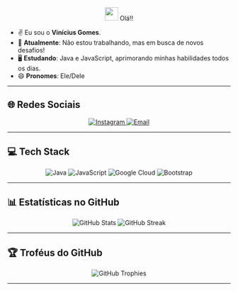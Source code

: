 <div align="center">
  <img src="https://media.giphy.com/media/hvRJCLFzcasrR4ia7z/giphy.gif" width="30px"> Olá!!
</div>

- ✌️ Eu sou o **Vinícius Gomes**.  
- 🧟 **Atualmente**: Não estou trabalhando, mas em busca de novos desafios!  
- 🖥️ **Estudando**: Java e JavaScript, aprimorando minhas habilidades todos os dias.  
- 😄 **Pronomes**: Ele/Dele  

---

## 🌐 Redes Sociais
<div align="center">
  <a href="https://instagram.com/_vgs.08">
    <img src="https://img.shields.io/badge/Instagram-%231C2526.svg?logo=Instagram&logoColor=#00FF7F" alt="Instagram">
  </a>
  <a href="mailto:v1nie0044@gmail.com">
    <img src="https://img.shields.io/badge/Email-%231C2526?logo=gmail&logoColor=#00FF7F" alt="Email">
  </a>
</div>

---

## 💻 Tech Stack
<div align="center">
  <img src="https://img.shields.io/badge/java-%231C2526.svg?style=for-the-badge&logo=openjdk&logoColor=#00FF7F" alt="Java">
  <img src="https://img.shields.io/badge/javascript-%231C2526.svg?style=for-the-badge&logo=javascript&logoColor=#00FF7F" alt="JavaScript">
  <img src="https://img.shields.io/badge/GoogleCloud-%231C2526.svg?style=for-the-badge&logo=google-cloud&logoColor=#00FF7F" alt="Google Cloud">
  <img src="https://img.shields.io/badge/bootstrap-%231C2526.svg?style=for-the-badge&logo=bootstrap&logoColor=#00FF7F" alt="Bootstrap">
</div>

---

## 📊 Estatísticas no GitHub
<div align="center">
  <img src="https://github-readme-stats.vercel.app/api?username=V1niciusGomes&show_icons=true&theme=dark&title_color=00FF7F&text_color=FFFFFF&bg_color=1C2526" alt="GitHub Stats">
  <img src="https://github-readme-streak-stats.herokuapp.com/?user=V1niciusGomes&theme=dark&background=1C2526&fire=00FF7F&currStreakLabel=00FF7F&sideLabels=FFFFFF&dates=FFFFFF" alt="GitHub Streak">
</div>

---

## 🏆 Troféus do GitHub
<div align="center">
  <img src="https://github-profile-trophy.vercel.app/?username=V1niciusGomes&theme=darkhub&title_color=00FF7F&text_color=FFFFFF&bg_color=1C2526" alt="GitHub Trophies">
</div>

---


